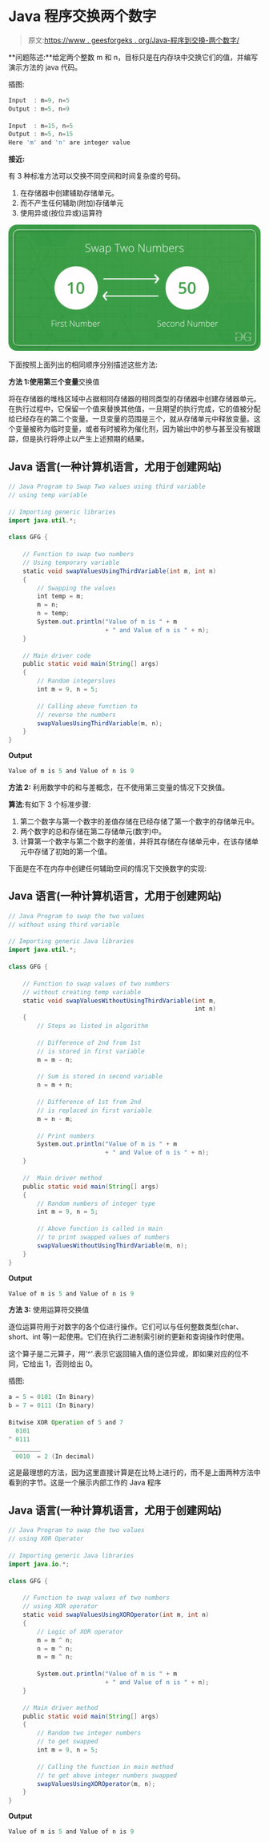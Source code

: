 # Java 程序交换两个数字

> 原文:[https://www . geesforgeks . org/Java-程序到交换-两个数字/](https://www.geeksforgeeks.org/java-program-to-swap-two-numbers/)

**问题陈述:**给定两个整数 m 和 n，目标只是在内存块中交换它们的值，并编写演示方法的 java 代码。

插图:

```java
Input  : m=9, n=5
Output : m=5, n=9

Input  : m=15, n=5
Output : m=5, n=15
Here 'm' and 'n' are integer value
```

**接近:**

有 3 种标准方法可以交换不同空间和时间复杂度的号码。

1.  在存储器中创建辅助存储单元。
2.  而不产生任何辅助(附加)存储单元
3.  使用异或(按位异或)运算符

![](img/3fcdf31afa78a01719e3cde5e68928cd.png)

下面按照上面列出的相同顺序分别描述这些方法:

**方法 1:使用第三个变量**交换值

将在存储器的堆栈区域中占据相同存储器的相同类型的存储器中创建存储器单元。在执行过程中，它保留一个值来替换其他值，一旦期望的执行完成，它的值被分配给已经存在的第二个变量。一旦变量的范围是三个，就从存储单元中释放变量。这个变量被称为临时变量，或者有时被称为催化剂，因为输出中的参与甚至没有被跟踪，但是执行将停止以产生上述预期的结果。

## Java 语言(一种计算机语言，尤用于创建网站)

```java
// Java Program to Swap Two values using third variable
// using temp variable

// Importing generic libraries
import java.util.*;

class GFG {

    // Function to swap two numbers
    // Using temporary variable
    static void swapValuesUsingThirdVariable(int m, int n)
    {
        // Swapping the values
        int temp = m;
        m = n;
        n = temp;
        System.out.println("Value of m is " + m
                           + " and Value of n is " + n);
    }

    // Main driver code
    public static void main(String[] args)
    {
        // Random integerslues
        int m = 9, n = 5;

        // Calling above function to
        // reverse the numbers
        swapValuesUsingThirdVariable(m, n);
    }
}
```

**Output**

```java
Value of m is 5 and Value of n is 9
```

**方法 2:** 利用数学中的和与差概念，在不使用第三变量的情况下交换值。

**算法**:有如下 3 个标准步骤:

1.  第二个数字与第一个数字的差值存储在已经存储了第一个数字的存储单元中。
2.  两个数字的总和存储在第二存储单元(数字)中。
3.  计算第一个数字与第二个数字的差值，并将其存储在存储单元中，在该存储单元中存储了初始的第一个值。

下面是在不在内存中创建任何辅助空间的情况下交换数字的实现:

## Java 语言(一种计算机语言，尤用于创建网站)

```java
// Java Program to swap the two values
// without using third variable

// Importing generic Java libraries
import java.util.*;

class GFG {

    // Function to swap values of two numbers
    // without creating temp variable
    static void swapValuesWithoutUsingThirdVariable(int m,
                                                    int n)
    {
        // Steps as listed in algorithm

        // Difference of 2nd from 1st
        // is stored in first variable
        m = m - n;

        // Sum is stored in second variable
        n = m + n;

        // Difference of 1st from 2nd
        // is replaced in first variable
        m = n - m;

        // Print numbers
        System.out.println("Value of m is " + m
                           + " and Value of n is " + n);
    }

    //  Main driver method
    public static void main(String[] args)
    {
        // Random numbers of integer type
        int m = 9, n = 5;

        // Above function is called in main
        // to print swapped values of numbers
        swapValuesWithoutUsingThirdVariable(m, n);
    }
}
```

**Output**

```java
Value of m is 5 and Value of n is 9
```

**方法 3:** 使用运算符交换值

逐位运算符用于对数字的各个位进行操作。它们可以与任何整数类型(char、short、int 等)一起使用。它们在执行二进制索引树的更新和查询操作时使用。

这个算子是二元算子，用'^'.表示它返回输入值的逐位异或，即如果对应的位不同，它给出 1，否则给出 0。

插图:

```java
a = 5 = 0101 (In Binary)
b = 7 = 0111 (In Binary)

Bitwise XOR Operation of 5 and 7
  0101
^ 0111
 ________
  0010  = 2 (In decimal)
```

这是最理想的方法，因为这里直接计算是在比特上进行的，而不是上面两种方法中看到的字节。这是一个展示内部工作的 Java 程序

## Java 语言(一种计算机语言，尤用于创建网站)

```java
// Java Program to swap the two values
// using XOR Operator

// Importing generic Java libraries
import java.io.*;

class GFG {

    // Function to swap values of two numbers
    // using XOR operator
    static void swapValuesUsingXOROperator(int m, int n)
    {
        // Logic of XOR operator
        m = m ^ n;
        n = m ^ n;
        m = m ^ n;

        System.out.println("Value of m is " + m
                           + " and Value of n is " + n);
    }

    // Main driver method
    public static void main(String[] args)
    {
        // Random two integer numbers
        // to get swapped
        int m = 9, n = 5;

        // Calling the function in main method
        // to get above integer numbers swapped
        swapValuesUsingXOROperator(m, n);
    }
}
```

**Output**

```java
Value of m is 5 and Value of n is 9
```